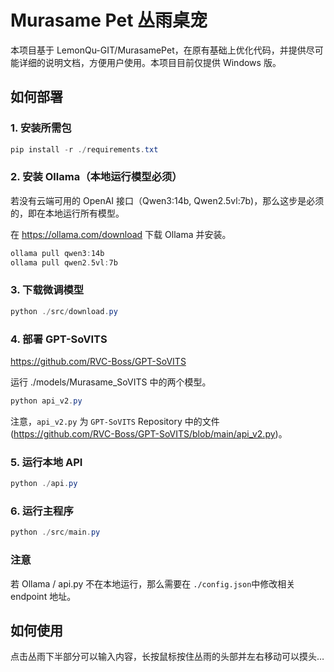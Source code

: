 # Murasame Pet 丛雨桌宠

本项目基于 LemonQu-GIT/MurasamePet，在原有基础上优化代码，并提供尽可能详细的说明文档，方便用户使用。本项目目前仅提供 Windows 版。

## 如何部署

### 1. 安装所需包

```powershell
pip install -r ./requirements.txt
```

### 2. 安装 Ollama（本地运行模型必须）

若没有云端可用的 OpenAI 接口（Qwen3:14b, Qwen2.5vl:7b)，那么这步是必须的，即在本地运行所有模型。

在 https://ollama.com/download 下载 Ollama 并安装。

```powershell
ollama pull qwen3:14b
ollama pull qwen2.5vl:7b
```

### 3. 下载微调模型

```powershell
python ./src/download.py
```

### 4. 部署 GPT-SoVITS

https://github.com/RVC-Boss/GPT-SoVITS

运行 ./models/Murasame_SoVITS 中的两个模型。

```powershell
python api_v2.py
```

注意，`api_v2.py` 为 `GPT-SoVITS` Repository 中的文件 (https://github.com/RVC-Boss/GPT-SoVITS/blob/main/api_v2.py)。

### 5. 运行本地 API

```powershell
python ./api.py
```

### 6. 运行主程序

```powershell
python ./src/main.py
```

### 注意

若 Ollama / api.py 不在本地运行，那么需要在 `./config.json`中修改相关 endpoint 地址。

## 如何使用

点击丛雨下半部分可以输入内容，长按鼠标按住丛雨的头部并左右移动可以摸头…

